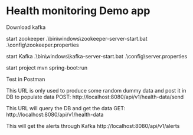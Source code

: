 # Health monitoring Demo app


Download kafka 

start zookeeper
.\bin\windows\zookeeper-server-start.bat .\config\zookeeper.properties

start Kafka
.\bin\windows\kafka-server-start.bat .\config\server.properties


start project
mvn spring-boot:run



Test in Postman

This URL is only used to produce some random dummy data and post it in DB to populate data
POST: http://localhost:8080/api/v1/health-data/send


This URL will query the DB and get the data
GET: http://localhost:8080/api/v1/health-data


This will get the alerts through Kafka
http://localhost:8080/api/v1/alerts



